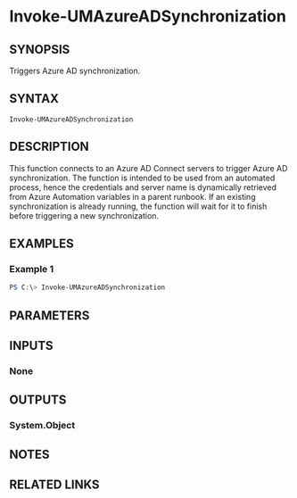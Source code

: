 ﻿---
external help file: User.Management.Automation-help.xml
Module Name: User.Management.Automation
online version:
schema: 2.0.0
---

# Invoke-UMAzureADSynchronization

## SYNOPSIS
Triggers Azure AD synchronization.

## SYNTAX

```
Invoke-UMAzureADSynchronization
```

## DESCRIPTION
This function connects to an Azure AD Connect servers to trigger Azure AD synchronization.
The function is intended to be used from an automated process, hence the credentials and server name is dynamically retrieved from Azure Automation variables in a parent runbook.
If an existing synchronization is already running, the function will wait for it to finish before triggering a new synchronization.

## EXAMPLES

### Example 1
```powershell
PS C:\> Invoke-UMAzureADSynchronization
```


## PARAMETERS

## INPUTS

### None

## OUTPUTS

### System.Object
## NOTES

## RELATED LINKS
